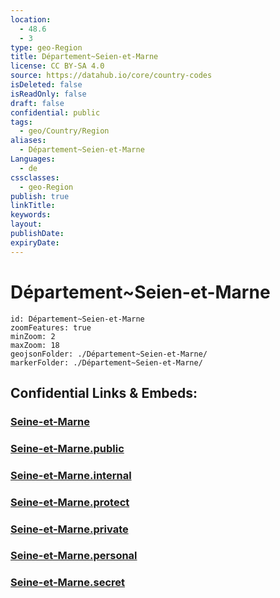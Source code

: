```yaml
---
location:
  - 48.6
  - 3
type: geo-Region
title: Département~Seien-et-Marne
license: CC BY-SA 4.0
source: https://datahub.io/core/country-codes
isDeleted: false
isReadOnly: false
draft: false
confidential: public
tags:
  - geo/Country/Region
aliases:
  - Département~Seien-et-Marne
Languages:
  - de
cssclasses:
  - geo-Region
publish: true
linkTitle:
keywords:
layout:
publishDate:
expiryDate:
---
```


# Département~Seien-et-Marne

```leaflet
id: Département~Seien-et-Marne
zoomFeatures: true 
minZoom: 2 
maxZoom: 18
geojsonFolder: ./Département~Seien-et-Marne/
markerFolder: ./Département~Seien-et-Marne/
```


## Confidential Links & Embeds: 

### [Seine-et-Marne](/_Standards/Earth/Continent/Europe/Europe~West/France/regions~France/Île-de-France/departments~Île-de-France/Seine-et-Marne.md) 

### [Seine-et-Marne.public](/_public/Earth/Continent/Europe/Europe~West/France/regions~France/Île-de-France/departments~Île-de-France/Seine-et-Marne.public.md) 

### [Seine-et-Marne.internal](/_internal/Earth/Continent/Europe/Europe~West/France/regions~France/Île-de-France/departments~Île-de-France/Seine-et-Marne.internal.md) 

### [Seine-et-Marne.protect](/_protect/Earth/Continent/Europe/Europe~West/France/regions~France/Île-de-France/departments~Île-de-France/Seine-et-Marne.protect.md) 

### [Seine-et-Marne.private](/_private/Earth/Continent/Europe/Europe~West/France/regions~France/Île-de-France/departments~Île-de-France/Seine-et-Marne.private.md) 

### [Seine-et-Marne.personal](/_personal/Earth/Continent/Europe/Europe~West/France/regions~France/Île-de-France/departments~Île-de-France/Seine-et-Marne.personal.md) 

### [Seine-et-Marne.secret](/_secret/Earth/Continent/Europe/Europe~West/France/regions~France/Île-de-France/departments~Île-de-France/Seine-et-Marne.secret.md)

